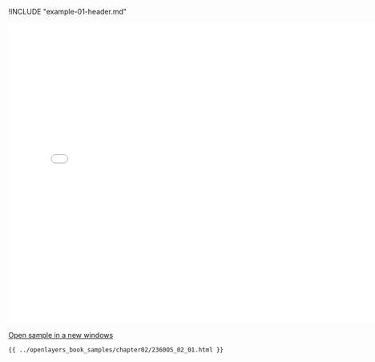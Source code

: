 
!INCLUDE "example-01-header.md"

<iframe src="../openlayers_book_samples/chapter02/2360OS_02_01.html" width="770" height="600" frameBorder="0" seamless="seamless">
</iframe>

<a href="../openlayers_book_samples/chapter02/2360OS_02_01.html" target="_blank">Open sample in a new windows</a>

```html
{{ ../openlayers_book_samples/chapter02/2360OS_02_01.html }}
```
